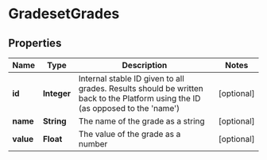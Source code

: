 
# GradesetGrades

## Properties
Name | Type | Description | Notes
------------ | ------------- | ------------- | -------------
**id** | **Integer** | Internal stable ID given to all grades. Results should be written back to the Platform using the ID (as opposed to the &#39;name&#39;) |  [optional]
**name** | **String** | The name of the grade as a string |  [optional]
**value** | **Float** | The value of the grade as a number |  [optional]



